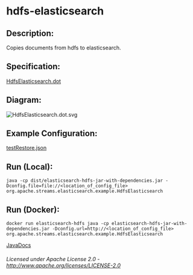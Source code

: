 hdfs-elasticsearch
==============================

Description:
-----------------

Copies documents from hdfs to elasticsearch.

Specification:
-----------------

[HdfsElasticsearch.dot](HdfsElasticsearch.dot "HdfsElasticsearch.dot" )

Diagram:
-----------------

![HdfsElasticsearch.dot.svg](./HdfsElasticsearch.dot.svg)

Example Configuration:
----------------------

[testRestore.json](testRestore.json "testRestore.json" )

Run (Local):
------------

    java -cp dist/elasticsearch-hdfs-jar-with-dependencies.jar -Dconfig.file=file://<location_of_config_file> org.apache.streams.elasticsearch.example.HdfsElasticsearch

Run (Docker):
-------------

    docker run elasticsearch-hdfs java -cp elasticsearch-hdfs-jar-with-dependencies.jar -Dconfig.url=http://<location_of_config_file> org.apache.streams.elasticsearch.example.HdfsElasticsearch

[JavaDocs](apidocs/index.html "JavaDocs")

###### Licensed under Apache License 2.0 - http://www.apache.org/licenses/LICENSE-2.0